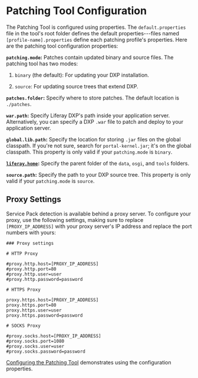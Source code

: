 # Patching Tool Configuration

The Patching Tool is configured using properties. The `default.properties` file in the tool's root folder defines the default properties---files named `[profile-name].properties` define each patching profile's properties. Here are the patching tool configuration properties:

**`patching.mode`:** Patches contain updated binary and source files. The patching tool has two modes:

1. `binary` (the default): For updating your DXP installation.

2. `source`: For updating source trees that extend DXP.

**`patches.folder`:** Specify where to store patches. The default location is `./patches`.

**`war.path`:** Specify Liferay DXP's path inside your application server. Alternatively, you can specify a DXP `.war` file to patch and deploy to your application server.

**`global.lib.path`:** Specify the location for storing `.jar` files on the global classpath. If you're not sure, search for `portal-kernel.jar`; it's on the global classpath. This property is only valid if your `patching.mode` is `binary`.

**[`liferay.home`](./liferay-home.md):** Specify the parent folder of the `data`, `osgi`, and `tools` folders.

**`source.path`:** Specify the path to your DXP source tree. This property is only valid if your `patching.mode` is `source`.

## Proxy Settings

Service Pack detection is available behind a proxy server. To configure your proxy, use the following settings, making sure to replace `[PROXY_IP_ADDRESS]` with your proxy server's IP address and replace the port numbers with yours:

```properties
### Proxy settings

# HTTP Proxy

#proxy.http.host=[PROXY_IP_ADDRESS]
#proxy.http.port=80
#proxy.http.user=user
#proxy.http.password=password

# HTTPS Proxy

proxy.https.host=[PROXY_IP_ADDRESS]
proxy.https.port=80
proxy.https.user=user
proxy.https.password=password

# SOCKS Proxy

#proxy.socks.host=[PROXY_IP_ADDRESS]
#proxy.socks.port=1080
#proxy.socks.user=user
#proxy.socks.password=password
```

<!-- The linked article below might need to be ported to the learn repo -->

[Configuring the Patching Tool](/docs/7-2/deploy/-/knowledge_base/d/configuring-the-patching-tool) demonstrates using the configuration properties.
